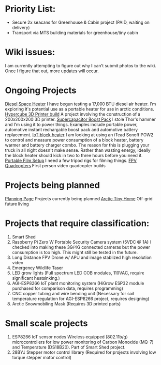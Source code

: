 <!-- TITLE: Home -->
<!-- SUBTITLE: Project Listing -->


# Priority List:
- Secure 2x seacans for Greenhouse & Cabin project (PAID, waiting on delivery)
- Transport via MTS building materials for greenhouse/tiny cabin
# Wiki issues:
I am currently attempting to figure out why I can't submit photos to the wiki. Once I figure that out, more updates will occur.

# Ongoing Projects
[Diesel Space Heater](http://wiki.arctichominid.ca/diesel-space-heater)
   I have begun testing a 17,000 BTU diesel air heater. I'm exploring it's potential use as a portable heater for use in arctic conditions.
[Hypercube 3D Printer build](http://wiki.arctichominid.ca/hypercube)
   A project involving the construction of a 200x200x200 3D printer.
[Supercapacitor Boost Pack](http://wiki.arctichominid.ca/supercapacitor-boost-pack)
   I stole Thor's hammer and I'm using it to power things. Examples include portable power, automotive instant rechargable boost pack and automotive battery replacement.
[IoT block heater](http://wiki.arctichominid.ca/io-t-block-heater)
   I am looking at using an iTead Sonoff POW2 to control and measure power consumption of a block heater, battery warmer and battery charger combo. The reason for this is plugging your truck in all night doesn't make sense. Rather than wasting energy, ideally the block heater should kick in two to three hours before you need it.
[Portable Film Setup](http://wiki.arctichominid.ca/portable-film-setup)
   I need a few tripod rigs for filming things.
[FPV Quadcopters](http://wiki.arctichominid.ca/fpv-quadcopters)
   First person video quadcopter builds

# Projects being planned
[Planning Page](http://wiki.arctichominid.ca/planning)
   Projects currently being planned
[Arctic Tiny Home](http://wiki.arctichominid.ca/tinyhome)
   Off-grid future living
	 
# Projects that require classification:
1. Smart Shed
2. Raspberry Pi Zero W Portable Security Camera system (5VDC @ 1A)
    I checked into making these 3G/4G connected cameras but the power consumption is too high. This might still be tested in the future.
3. Long Distance FPV Drone w/ APU and image stablized high resolution video
4. Emergency Wildlife Taser
5. LED grow lights (Full spectrum LED COB modules, 110VAC, require significant heatsinking.)
6. AGI-ESP8266 IoT plant monitoring system (HiGrow ESP32 module purchased for comparison data, requires programming)
7. CNC copper tubing and wire bending unit (Necessary for soil temperature regulation for AGI-ESP8266 project, requires designing)
8. Arctic Snowmobiling Mask (Requires 3D printed parts)

# Small scale projects
1. ESP8266 IoT sensor nodes
    Wireless equipped (802.11b/g) microcontrollers for low power monitoring of Carbon Monoxide (MQ-7) and Temperature (DS18B20). Part of Smart Shed project.
2. 28BYJ Stepper motor control library (Required for projects involving low torque stepper motor control)
